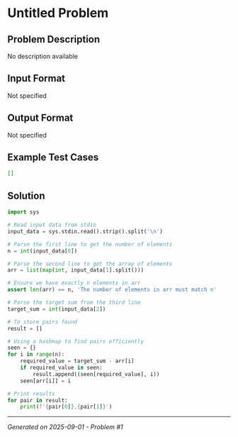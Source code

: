 # Untitled Problem

## Problem Description
No description available

## Input Format
Not specified

## Output Format
Not specified

## Example Test Cases
```json
[]
```

## Solution
```python
import sys

# Read input data from stdin
input_data = sys.stdin.read().strip().split('\n')

# Parse the first line to get the number of elements
n = int(input_data[0])

# Parse the second line to get the array of elements
arr = list(map(int, input_data[1].split()))

# Ensure we have exactly n elements in arr
assert len(arr) == n, 'The number of elements in arr must match n'

# Parse the target sum from the third line
target_sum = int(input_data[2])

# To store pairs found
result = []

# Using a hashmap to find pairs efficiently
seen = {}
for i in range(n):
    required_value = target_sum - arr[i]
    if required_value in seen:
        result.append((seen[required_value], i))
    seen[arr[i]] = i

# Print results
for pair in result:
    print(f'{pair[0]},{pair[1]}')
```

---
*Generated on 2025-09-01 - Problem #1*
